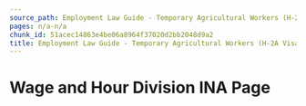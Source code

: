 ```yaml
---
source_path: Employment Law Guide - Temporary Agricultural Workers (H-2A Visas).md
pages: n/a-n/a
chunk_id: 51acec14863e4be06a8964f37020d2bb2048d9a2
title: Employment Law Guide - Temporary Agricultural Workers (H-2A Visas)
---
```

# Wage and Hour Division INA Page
